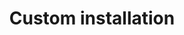 ---
advanced: true
lang: en
layout: doc
permalink: /doc/custom-install/
redirect_from:
- /doc/encryption-config/
redirect_to: https://qubes-doc-rst.readthedocs.io/en/latest/user/downloading-installing-upgrading/custom-install.html
ref: 152
title: Custom installation
---